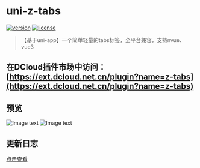 # uni-z-tabs
[![version](https://img.shields.io/badge/version-0.2.0-blue)](https://github.com/SmileZXLee/uni-z-tabs)
[![license](https://img.shields.io/github/license/SmileZXLee/uni-z-tabs)](https://en.wikipedia.org/wiki/MIT_License)

> 【基于uni-app】一个简单轻量的tabs标签，全平台兼容，支持nvue、vue3

## 在DCloud插件市场中访问：[https://ext.dcloud.net.cn/plugin?name=z-tabs](https://ext.dcloud.net.cn/plugin?name=z-tabs)
 
 ## 预览
![Image text](http://www.zxlee.cn/github/uni-z-tabs/p1.png?x-oss-process=image/resize,h_700,m_lfit)
![Image text](http://www.zxlee.cn/github/uni-z-tabs/p2.gif?x-oss-process=image/resize,h_700,m_lfit)

## 更新日志
[点击查看](https://ext.dcloud.net.cn/plugin?id=8308&update_log)
